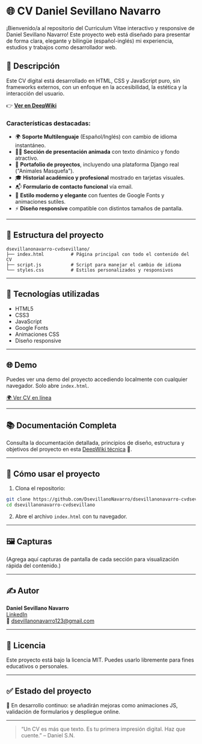 # 🌐 CV Daniel Sevillano Navarro

¡Bienvenido/a al repositorio del Curriculum Vitae interactivo y responsive de Daniel Sevillano Navarro! Este proyecto web está diseñado para presentar de forma clara, elegante y bilingüe (español-inglés) mi experiencia, estudios y trabajos como desarrollador web.

## 📄 Descripción

Este CV digital está desarrollado en HTML, CSS y JavaScript puro, sin frameworks externos, con un enfoque en la accesibilidad, la estética y la interacción del usuario.

👉 **[Ver en DeepWiki](https://deepwiki.com/DsevillanoNavarro/CVDsevillano)**

### Características destacadas:

- 🌍 **Soporte Multilenguaje** (Español/Inglés) con cambio de idioma instantáneo.
- 🧑‍💻 **Sección de presentación animada** con texto dinámico y fondo atractivo.
- 💼 **Portafolio de proyectos**, incluyendo una plataforma Django real ("Animales Masquefa").
- 🎓 **Historial académico y profesional** mostrado en tarjetas visuales.
- 📬 **Formulario de contacto funcional** vía email.
- 💅 **Estilo moderno y elegante** con fuentes de Google Fonts y animaciones sutiles.
- ⚡ **Diseño responsive** compatible con distintos tamaños de pantalla.

---

## 📁 Estructura del proyecto

```
dsevillanonavarro-cvdsevillano/
├── index.html          # Página principal con todo el contenido del CV
├── script.js           # Script para manejar el cambio de idioma
└── styles.css          # Estilos personalizados y responsivos
```

---

## 🔧 Tecnologías utilizadas

- HTML5
- CSS3
- JavaScript
- Google Fonts
- Animaciones CSS
- Diseño responsive

---

## 🌐 Demo

Puedes ver una demo del proyecto accediendo localmente con cualquier navegador. Solo abre `index.html`.

[🌍 Ver CV en línea](https://cvdanielsevillano.netlify.app/)

---

## 📚 Documentación Completa

Consulta la documentación detallada, principios de diseño, estructura y objetivos del proyecto en esta [DeepWiki técnica](https://deepwiki.dev/dsevillanonavarro-cv) 🧠.

---

## 🚀 Cómo usar el proyecto

1. Clona el repositorio:

```bash
git clone https://github.com/DsevillanoNavarro/dsevillanonavarro-cvdsevillano.git
cd dsevillanonavarro-cvdsevillano
```

2. Abre el archivo `index.html` con tu navegador.

---

## 🖼️ Capturas

(Agrega aquí capturas de pantalla de cada sección para visualización rápida del contenido.)

---

## ✍️ Autor

**Daniel Sevillano Navarro**  
[LinkedIn](https://www.linkedin.com/in/danielsevillanonavarro/)  
📧 dsevillanonavarro123@gmail.com

---

## 🪪 Licencia

Este proyecto está bajo la licencia MIT. Puedes usarlo libremente para fines educativos o personales.

---

## ✅ Estado del proyecto

🚧 En desarrollo continuo: se añadirán mejoras como animaciones JS, validación de formularios y despliegue online.

---

> “Un CV es más que texto. Es tu primera impresión digital. Haz que cuente.” – Daniel S.N.